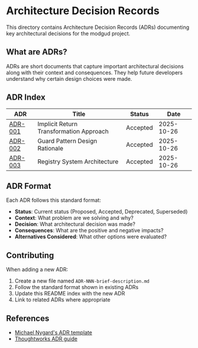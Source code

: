 # Architecture Decision Records

This directory contains Architecture Decision Records (ADRs) documenting key architectural decisions for the modgud project.

## What are ADRs?

ADRs are short documents that capture important architectural decisions along with their context and consequences. They help future developers understand why certain design choices were made.

## ADR Index

| ADR | Title | Status | Date |
|-----|-------|--------|------|
| [ADR-001](./ADR-001-implicit-return-transformation-approach.md) | Implicit Return Transformation Approach | Accepted | 2025-10-26 |
| [ADR-002](./ADR-002-guard-pattern-design-rationale.md) | Guard Pattern Design Rationale | Accepted | 2025-10-26 |
| [ADR-003](./ADR-003-registry-system-architecture.md) | Registry System Architecture | Accepted | 2025-10-26 |

## ADR Format

Each ADR follows this standard format:

- **Status**: Current status (Proposed, Accepted, Deprecated, Superseded)
- **Context**: What problem are we solving and why?
- **Decision**: What architectural decision was made?
- **Consequences**: What are the positive and negative impacts?
- **Alternatives Considered**: What other options were evaluated?

## Contributing

When adding a new ADR:

1. Create a new file named `ADR-NNN-brief-description.md`
2. Follow the standard format shown in existing ADRs
3. Update this README index with the new ADR
4. Link to related ADRs where appropriate

## References

- [Michael Nygard's ADR template](https://github.com/joelparkerhenderson/architecture-decision-record)
- [Thoughtworks ADR guide](https://www.thoughtworks.com/en-us/insights/blog/architecture/demystifying-architecture-decision-records)